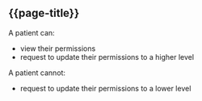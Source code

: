 ## {{page-title}}

A patient can:

- view their permissions
- request to update their permissions to a higher level

A patient cannot:

- request to update their permissions to a lower level
